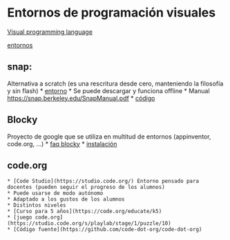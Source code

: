 # Entornos de programación visuales 
[Visual programming language](https://en.wikipedia.org/wiki/Visual_programming_language)

[entornos](https://www.facebook.com/Code.org/posts/670941473002159)

## snap: 
Alternativa a scratch (es una rescritura desde cero, manteniendo la filosofía y sin flash)
	* [entorno](http://snap.berkeley.edu/snapsource/snap.html)
	* Se puede descargar y funciona offline
	* Manual https://snap.berkeley.edu/SnapManual.pdf
	* [código](https://github.com/javacasm/Snap--Build-Your-Own-Blocks)

## Blocky
Proyecto de google que se utiliza en multitud de entornos (appinventor, code.org, ...)
	* [faq blocky](https://developers.google.com/blockly/about/faq)
	* [instalación](https://developers.google.com/blockly/installation/overview)

## code.org
	* [Code Studio](https://studio.code.org/) Entorno pensado para docentes (pueden seguir el progreso de los alumnos)
	* Puede usarse de modo autónomo
	* Adaptado a los gustos de los alumnos
	* Distintos niveles
	* [Curso para 5 años](https://code.org/educate/k5)
	* [juego code.org](https://studio.code.org/s/playlab/stage/1/puzzle/10)
	* [Código fuente](https://github.com/code-dot-org/code-dot-org)